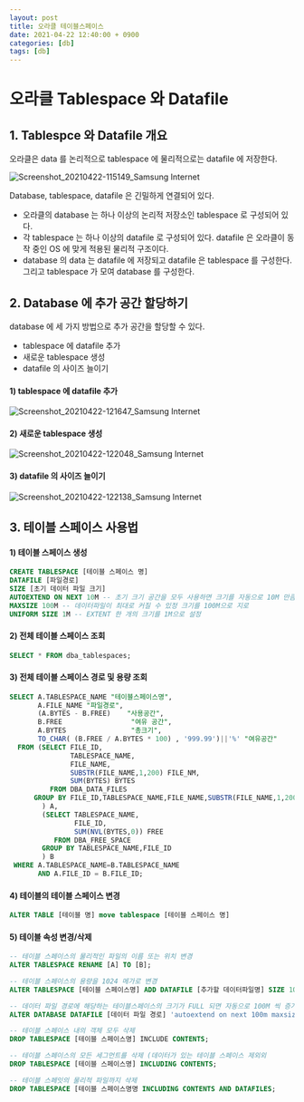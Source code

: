 ```yaml
---
layout: post
title: 오라클 테이블스페이스
date: 2021-04-22 12:40:00 + 0900
categories: [db]
tags: [db]
---
```

# 오라클 Tablespace 와 Datafile

## 1. Tablespce 와 Datafile 개요
  오라클은 data 를 논리적으로 tablespace 에 물리적으로는 datafile 에 저장한다.  
   
![Screenshot_20210422-115149_Samsung Internet](https://user-images.githubusercontent.com/13375810/115649596-92cd9080-a362-11eb-9533-3629b8352ab2.jpg)   

  Database, tablespace, datafile 은 긴밀하게 연결되어 있다.
  - 오라클의 database 는 하나 이상의 논리적 저장소인 tablespace 로 구성되어 있다.
  - 각 tablespace 는 하나 이상의 datafile 로 구성되어 있다. datafile 은 오라클이 동작 중인 OS 에 맞게 적용된 물리적 구조이다.
  - database 의 data 는 datafile 에 저장되고 datafile 은 tablespace 를 구성한다. 그리고 tablespace 가 모여 database 를 구성한다. 

## 2. Database 에 추가 공간 할당하기
  database 에 세 가지 방법으로 추가 공간을 할당할 수 있다.
  - tablespace 에 datafile 추가
  - 새로운 tablespace 생성
  - datafile 의 사이즈 늘이기

#### 1) tablespace 에 datafile 추가
![Screenshot_20210422-121647_Samsung Internet](https://user-images.githubusercontent.com/13375810/115650667-a24dd900-a364-11eb-8996-8cbf40979d8e.jpg)

#### 2) 새로운 tablespace 생성
![Screenshot_20210422-122048_Samsung Internet](https://user-images.githubusercontent.com/13375810/115650940-3029c400-a365-11eb-9129-437b5731abde.jpg)

#### 3) datafile 의 사이즈 늘이기
![Screenshot_20210422-122138_Samsung Internet](https://user-images.githubusercontent.com/13375810/115651018-564f6400-a365-11eb-97e4-ac912ffa28e6.jpg)

## 3. 테이블 스페이스 사용법

#### 1) 테이블 스페이스 생성
```sql
CREATE TABLESPACE [테이블 스페이스 명]
DATAFILE [파일경로]
SIZE [초기 데이터 파일 크기]
AUTOEXTEND ON NEXT 10M -- 초기 크기 공간을 모두 사용하면 크기를 자동으로 10M 만큼 늘인다.
MAXSIZE 100M -- 데이터파일이 최대로 커질 수 있정 크기를 100M으로 지로
UNIFORM SIZE 1M -- EXTENT 한 개의 크기를 1M으로 설정
```

#### 2) 전체 테이블 스페이스 조회
```sql
SELECT * FROM dba_tablespaces;
```

#### 3) 전체 테이블 스페이스 경로 및 용량 조회
```sql
SELECT A.TABLESPACE_NAME "테이블스페이스명",
       A.FILE_NAME "파일경로",
       (A.BYTES - B.FREE)    "사용공간",
       B.FREE                 "여유 공간",
       A.BYTES                "총크기",
       TO_CHAR( (B.FREE / A.BYTES * 100) , '999.99')||'%' "여유공간"
  FROM (SELECT FILE_ID,
               TABLESPACE_NAME,
               FILE_NAME,
               SUBSTR(FILE_NAME,1,200) FILE_NM,
               SUM(BYTES) BYTES
          FROM DBA_DATA_FILES
      GROUP BY FILE_ID,TABLESPACE_NAME,FILE_NAME,SUBSTR(FILE_NAME,1,200)
        ) A,
        (SELECT TABLESPACE_NAME,
                FILE_ID,
                SUM(NVL(BYTES,0)) FREE
           FROM DBA_FREE_SPACE
        GROUP BY TABLESPACE_NAME,FILE_ID
        ) B
 WHERE A.TABLESPACE_NAME=B.TABLESPACE_NAME
       AND A.FILE_ID = B.FILE_ID;
```

#### 4) 테이블의 테이블 스페이스 변경
```sql
ALTER TABLE [테이블 명] move tablespace [테이블 스페이스 명]
```

#### 5) 테이블 속성 변경/삭제
```sql
-- 테이블 스페이스의 물리적인 파일의 이름 또는 위치 변경
ALTER TABLESPACE RENAME [A] TO [B];

-- 테이블 스페이스의 용량을 1024 메가로 변경
ALTER TABLESPACE [테이블 스페이스명] ADD DATAFILE [추가할 데이터파일명] SIZE 1024M;

-- 데이터 파일 경로에 해당하는 테이블스페이스의 크기가 FULL 되면 자동으로 100M 씩 증가
ALTER DATABASE DATAFILE [데이터 파일 경로] 'autoextend on next 100m maxsize unlimited';

-- 테이블 스페이스 내의 객체 모두 삭제
DROP TABLESPACE [테이블 스페이스명] INCLUDE CONTENTS;

-- 테이블 스페이스의 모든 세그먼트를 삭제 (데이터가 있는 테이블 스페이스 제외외
DROP TABLESPACE [테이블 스페이스명] INCLUDING CONTENTS;

-- 테이블 스페잇의 물리적 파일까지 삭제
DROP TABLESPACE [테이블 스페이스명명 INCLUDING CONTENTS AND DATAFILES;
```
